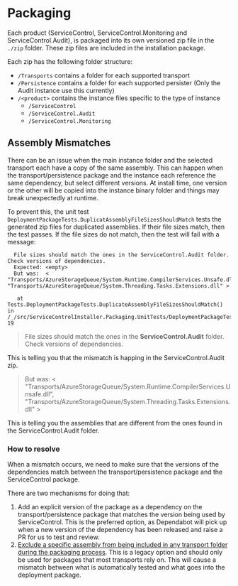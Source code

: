 # Packaging

Each product (ServiceControl, ServiceControl.Monitoring and ServiceControl.Audit),  is packaged into its own versioned zip file in the `./zip` folder. These zip files are included in the installation package. 

Each zip has the following folder structure:

- `/Transports` contains a folder for each supported transport
- `/Persistence` contains a folder for each supported persister (Only the Audit instance use this currently)
- `/<product>` contains the instance files specific to the type of instance
  - `/ServiceControl`
  - `/ServiceControl.Audit`
  - `/ServiceControl.Monitoring`

## Assembly Mismatches

There can be an issue when the main instance folder and the selected transport each have a copy of the same assembly. This can happen when the transport/persistence package and the instance each reference the same dependency, but select different versions. At install time, one version or the other will be copied into the instance binary folder and things may break unexpectedly at runtime.

To prevent this, the unit test `DeploymentPackageTests.DuplicatAssemblyFileSizesShouldMatch` tests the generated zip files for duplicated assemblies. If their file sizes match, then the test passes. If the file sizes do not match, then the test will fail with a message:

```
  File sizes should match the ones in the ServiceControl.Audit folder. Check versions of dependencies.
  Expected: <empty>
  But was:  < "Transports/AzureStorageQueue/System.Runtime.CompilerServices.Unsafe.dll", "Transports/AzureStorageQueue/System.Threading.Tasks.Extensions.dll" >

   at Tests.DeploymentPackageTests.DuplicateAssemblyFileSizesShouldMatch() in /_/src/ServiceControlInstaller.Packaging.UnitTests/DeploymentPackageTests.cs:line 19
```

> File sizes should match the ones in the **ServiceControl.Audit** folder. Check versions of dependencies.

This is telling you that the mismatch is happing in the ServiceControl.Audit zip.

> But was:  < "Transports/AzureStorageQueue/System.Runtime.CompilerServices.Unsafe.dll", "Transports/AzureStorageQueue/System.Threading.Tasks.Extensions.dll" >

This is telling you the assemblies that are different from the ones found in the ServiceControl.Audit folder.

### How to resolve

When a mismatch occurs, we need to make sure that the versions of the dependencies match between the transport/persistence package and the ServiceControl package. 

There are two mechanisms for doing that:

1. Add an explicit version of the package as a dependency on the transport/persistence package that matches the version being used by ServiceControl. This is the preferred option, as Dependabot will pick up when a new version of the dependency has been released and raise a PR for us to test and review.
2. [Exclude a specific assembly from being included in any transport folder during the packaging process](https://github.com/Particular/ServiceControl/pull/1735/files#diff-181a8bea53d298736c8183d4d5821665e2ec3c854e5f7a4f7e8694b4cddc4b3f). This is a legacy option and should only be used for packages that most transports rely on. This will cause a mismatch between what is automatically tested and what goes into the deployment package.
